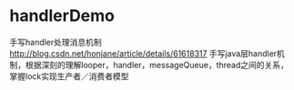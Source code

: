 # handlerDemo
手写handler处理消息机制
http://blog.csdn.net/honjane/article/details/61618317
手写java层handler机制，根据深刻的理解looper，handler，messageQueue，thread之间的关系，
掌握lock实现生产者／消费者模型
